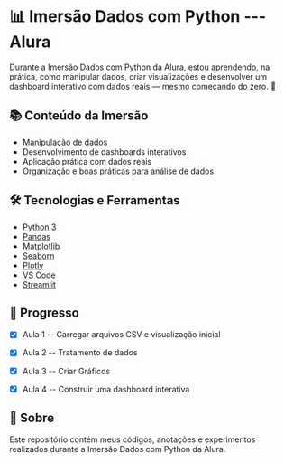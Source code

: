 # 📊 Imersão Dados com Python --- Alura

Durante a Imersão Dados com Python da Alura, estou aprendendo, na prática, como manipular dados, criar visualizações e desenvolver um dashboard interativo com dados reais — mesmo começando do zero. 🚀

## 📚 Conteúdo da Imersão

- Manipulação de dados
- Desenvolvimento de dashboards interativos
- Aplicação prática com dados reais
- Organização e boas práticas para análise de dados

## 🛠 Tecnologias e Ferramentas

- [Python 3](https://www.python.org/)
- [Pandas](https://pandas.pydata.org/)
- [Matplotlib](https://matplotlib.org/)
- [Seaborn](https://seaborn.pydata.org/)
- [Plotly](https://plotly.com/python/)
- [VS Code](https://code.visualstudio.com/)
- [Streamlit](https://streamlit.io/)


## 📅 Progresso
- [x] Aula 1 -- Carregar arquivos CSV e visualização inicial

- [x] Aula 2 -- Tratamento de dados

- [x] Aula 3 -- Criar Gráficos

- [x] Aula 4 -- Construir uma dashboard interativa

## 📌 Sobre
Este repositório contém meus códigos, anotações e experimentos realizados durante a Imersão Dados com Python da Alura.